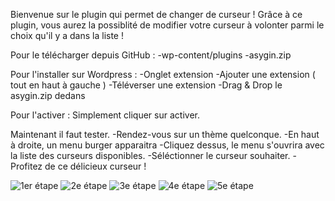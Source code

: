 Bienvenue sur le plugin qui permet de changer de curseur ! 
Grâce à ce plugin, vous aurez la possiblité de modifier votre curseur à volonter parmi le choix qu'il y a dans la liste !

Pour le télécharger depuis GitHub :
    -wp-content/plugins
    -asygin.zip


Pour l'installer sur Wordpress : 
    -Onglet extension
    -Ajouter une extension ( tout en haut à gauche )
    -Téléverser une extension
    -Drag & Drop le asygin.zip dedans

Pour l'activer :
    Simplement cliquer sur activer.

Maintenant il faut tester.
    -Rendez-vous sur un thème quelconque.
    -En haut à droite, un menu burger apparaitra
    -Cliquez dessus, le menu s'ouvrira avec la liste des curseurs disponibles.
    -Séléctionner le curseur souhaiter.
    -Profitez de ce délicieux curseur !

![1er étape](https://github.com/user-attachments/assets/a052159c-3001-4b13-b4d3-537a81dca780)
![2e étape](https://github.com/user-attachments/assets/8e204a6c-6c5a-4e24-a0a6-b9856bced730)
![3e étape](https://github.com/user-attachments/assets/d4b5b535-cb8c-4118-84e0-7ef8b178fc0f)
![4e étape](https://github.com/user-attachments/assets/50ba73c6-7f1f-45e4-9685-c64eab224eb3)
![5e étape](https://github.com/user-attachments/assets/89e9d005-6f31-4758-addc-5047a7813a16)

